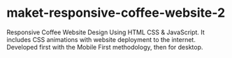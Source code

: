 # maket-responsive-coffee-website-2
Responsive Coffee Website Design Using HTML CSS &amp; JavaScript. It includes CSS animations with website deployment to the internet. Developed first with the Mobile First methodology, then for desktop.
